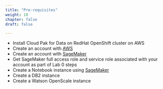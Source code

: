 ```yaml
---
title: "Pre-requisites"
weight: 10
chapter: false
draft: false

---
```



* Install Cloud Pak for Data on RedHat OpenShift cluster on AWS
* Create an account with [AWS](https://aws.amazon.com/resources/create-account/)
* Create an account with [SageMaker](https://aws.amazon.com/pm/sagemaker/)
* Get SageMaker full access role and service role associated with your account as part of Lab 0 steps
* Create a Notebook instance using [SageMaker](https://docs.aws.amazon.com/sagemaker/latest/dg/howitworks-create-ws.html)
* Create a DB2 instance
* Create a Watson OpenScale instance
